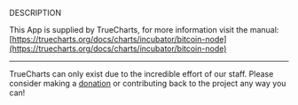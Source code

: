 DESCRIPTION


This App is supplied by TrueCharts, for more information visit the manual: [https://truecharts.org/docs/charts/incubator/bitcoin-node](https://truecharts.org/docs/charts/incubator/bitcoin-node)

---

TrueCharts can only exist due to the incredible effort of our staff.
Please consider making a [donation](https://truecharts.org/docs/about/sponsor) or contributing back to the project any way you can!
